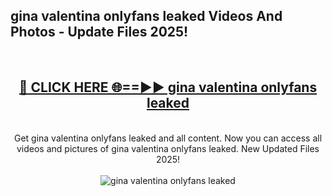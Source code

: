 <h2>gina valentina onlyfans leaked Videos And Photos - Update Files 2025!</h2>
<br>
<div align="center">
<h2><a href="https://linkcuts.com/hfmhzwbr" rel="nofollow">🔴 CLICK HERE 🌐==►► gina valentina onlyfans leaked</a></h2>
<br>
Get gina valentina onlyfans leaked and all content. Now you can access all videos and pictures of gina valentina onlyfans leaked. New Updated Files 2025!
<br>
<br>
<a href="https://linkcuts.com/hfmhzwbr" rel="nofollow" data-target="animated-image.originalLink"><img src="https://i.ibb.co.com/WyWwxjT/player-gif2.gif" alt="gina valentina onlyfans leaked" style="max-width: 100%; display: inline-block;" data-target="animated-image.originalImage"></a>
</div>
<br>